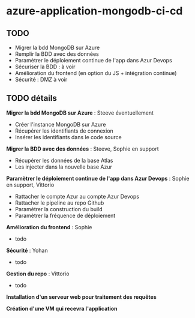 # azure-application-mongodb-ci-cd

## TODO

- Migrer la bdd MongoDB sur Azure
- Remplir la BDD avec des données
- Paramètrer le déploiement continue de l'app dans Azur Devops
- Sécuriser la BDD :  à voir
- Amélioration du frontend (en option du JS + intégration continue)
- Sécurité : DMZ à voir

## TODO détails

**Migrer la bdd MongoDB sur Azure** : Steeve éventuellement
- Créer l'instance MongoDB sur Azure
- Récupérer les identifiants de connexion
- Insérer les identifiants dans le code source

**Migrer la BDD avec des données**  : Steeve, Sophie en support
- Récupérer les données de la base Atlas
- Les injecter dans la nouvelle base Azur

**Paramètrer le déploiement continue de l'app dans Azur Devops** : Sophie en support, Vittorio
- Rattacher le compte Azur au compte Azur Devops
- Rattacher le pipeline au repo Github
- Paramètrer la construction du build
- Paramètrer la fréquence de déploiement

**Amélioration du frontend** : Sophie
- todo

**Sécurité** : Yohan
- todo

**Gestion du repo** : Vittorio
- todo

**Installation d'un serveur web pour traitement des requêtes**

**Création d'une VM qui recevra l'application**
